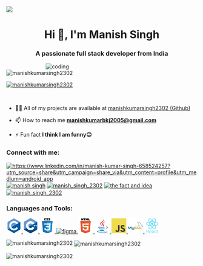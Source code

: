 <img   width="1200" src="https://img.freepik.com/premium-vector/programming-code-coding-hacker-sign-programming-code-icon-made-with-binary-code-wireframe-hands-digital-binary-data-digital-code-matrix-background-with-digits-10-vector-illustration_127544-2661.jpg?w=360">
<h1 align="center">Hi 👋, I'm Manish Singh</h1>
<h3 align="center">A passionate full stack developer from India</h3>
<img align="right"  alt="coding" width="400" src="https://media.tenor.com/images/b7939d73d32cb3ce5e48a80dd35dc599/tenor.gif">

<p align="left"> <img src="https://komarev.com/ghpvc/?username=manishkumarsingh2302&label=Profile%20views&color=0e75b6&style=flat" alt="manishkumarsingh2302" /> </p>

<p align="left"> <a href="https://github.com/ryo-ma/github-profile-trophy"><img src="https://github-profile-trophy.vercel.app/?username=manishkumarsingh2302" alt="manishkumarsingh2302" /></a> </p>

<p align="left"> <a href="https://twitter.com/" target="blank"><img src="https://img.shields.io/twitter/follow/?logo=twitter&style=for-the-badge" alt="" /></a> </p>

- 👨‍💻 All of my projects are available at [manishkumarsingh2302 (Github)](manishkumarsingh2302 (Github))

- 📫 How to reach me **manishkumarbkj2005@gmail.com**

- ⚡ Fun fact **I think I am funny😉**

<h3 align="left">Connect with me:</h3>
<p align="left">
<a href="https://linkedin.com/in/https://www.linkedin.com/in/manish-kumar-singh-658524257?utm_source=share&utm_campaign=share_via&utm_content=profile&utm_medium=android_app" target="blank"><img align="center" src="https://raw.githubusercontent.com/rahuldkjain/github-profile-readme-generator/master/src/images/icons/Social/linked-in-alt.svg" alt="https://www.linkedin.com/in/manish-kumar-singh-658524257?utm_source=share&utm_campaign=share_via&utm_content=profile&utm_medium=android_app" height="30" width="40" /></a>
<a href="https://fb.com/manish singh" target="blank"><img align="center" src="https://raw.githubusercontent.com/rahuldkjain/github-profile-readme-generator/master/src/images/icons/Social/facebook.svg" alt="manish singh" height="30" width="40" /></a>
<a href="https://instagram.com/manish_singh_2302" target="blank"><img align="center" src="https://raw.githubusercontent.com/rahuldkjain/github-profile-readme-generator/master/src/images/icons/Social/instagram.svg" alt="manish_singh_2302" height="30" width="40" /></a>
<a href="https://www.youtube.com/c/the fact and idea" target="blank"><img align="center" src="https://raw.githubusercontent.com/rahuldkjain/github-profile-readme-generator/master/src/images/icons/Social/youtube.svg" alt="the fact and idea" height="30" width="40" /></a>
<a href="https://www.leetcode.com/manish_singh_2302" target="blank"><img align="center" src="https://raw.githubusercontent.com/rahuldkjain/github-profile-readme-generator/master/src/images/icons/Social/leet-code.svg" alt="manish_singh_2302" height="30" width="40" /></a>
</p>

<h3 align="left">Languages and Tools:</h3>
<p align="left"> <a href="https://www.cprogramming.com/" target="_blank" rel="noreferrer"> <img src="https://raw.githubusercontent.com/devicons/devicon/master/icons/c/c-original.svg" alt="c" width="40" height="40"/> </a> <a href="https://www.w3schools.com/cpp/" target="_blank" rel="noreferrer"> <img src="https://raw.githubusercontent.com/devicons/devicon/master/icons/cplusplus/cplusplus-original.svg" alt="cplusplus" width="40" height="40"/> </a> <a href="https://www.w3schools.com/css/" target="_blank" rel="noreferrer"> <img src="https://raw.githubusercontent.com/devicons/devicon/master/icons/css3/css3-original-wordmark.svg" alt="css3" width="40" height="40"/> </a> <a href="https://www.figma.com/" target="_blank" rel="noreferrer"> <img src="https://www.vectorlogo.zone/logos/figma/figma-icon.svg" alt="figma" width="40" height="40"/> </a> <a href="https://www.w3.org/html/" target="_blank" rel="noreferrer"> <img src="https://raw.githubusercontent.com/devicons/devicon/master/icons/html5/html5-original-wordmark.svg" alt="html5" width="40" height="40"/> </a> <a href="https://www.java.com" target="_blank" rel="noreferrer"> <img src="https://raw.githubusercontent.com/devicons/devicon/master/icons/java/java-original.svg" alt="java" width="40" height="40"/> </a> <a href="https://developer.mozilla.org/en-US/docs/Web/JavaScript" target="_blank" rel="noreferrer"> <img src="https://raw.githubusercontent.com/devicons/devicon/master/icons/javascript/javascript-original.svg" alt="javascript" width="40" height="40"/> </a> <a href="https://www.mysql.com/" target="_blank" rel="noreferrer"> <img src="https://raw.githubusercontent.com/devicons/devicon/master/icons/mysql/mysql-original-wordmark.svg" alt="mysql" width="40" height="40"/> </a> <a href="https://reactjs.org/" target="_blank" rel="noreferrer"> <img src="https://raw.githubusercontent.com/devicons/devicon/master/icons/react/react-original-wordmark.svg" alt="react" width="40" height="40"/> </a> </p>

<p><img align="left" src="https://github-readme-stats.vercel.app/api/top-langs?username=manishkumarsingh2302&show_icons=true&locale=en&layout=compact" alt="manishkumarsingh2302" /></p>

<p>&nbsp;<img align="center" src="https://github-readme-stats.vercel.app/api?username=manishkumarsingh2302&show_icons=true&locale=en" alt="manishkumarsingh2302" /></p>

<p><img align="center" src="https://github-readme-streak-stats.herokuapp.com/?user=manishkumarsingh2302&" alt="manishkumarsingh2302" /></p>
